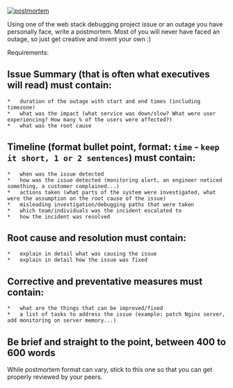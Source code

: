 [![postmortem](http://i.imgur.com/pQ9YzVY.gif)](https://twitter.com/devopsreact/status/834887829486399488)

Using one of the web stack debugging project issue or an outage you have personally face, write a postmortem. Most of you will never have faced an outage, so just get creative and invent your own :)

Requirements:

##   Issue Summary (that is often what executives will read) must contain:

	*   duration of the outage with start and end times (including timezone)
	*   what was the impact (what service was down/slow? What were user experiencing? How many % of the users were affected?)
	*   what was the root cause

##   Timeline (format bullet point, format: `time` - `keep it short, 1 or 2 sentences`) must contain:

	*   when was the issue detected
	*   how was the issue detected (monitoring alert, an engineer noticed something, a customer complained...)
	*   actions taken (what parts of the system were investigated, what were the assumption on the root cause of the issue)
	*   misleading investigation/debugging paths that were taken
	*   which team/individuals was the incident escalated to
	*   how the incident was resolved

##  Root cause and resolution must contain:

	*   explain in detail what was causing the issue
	*   explain in detail how the issue was fixed

##   Corrective and preventative measures must contain:

	*   what are the things that can be improved/fixed
	*   a list of tasks to address the issue (example: patch Nginx server, add monitoring on server memory...)

##   Be brief and straight to the point, between 400 to 600 words
													
While postmortem format can vary, stick to this one so that you can get properly reviewed by your peers.

